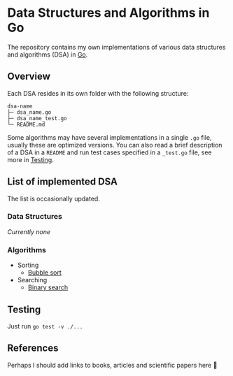 # Data Structures and Algorithms in Go

The repository contains my own implementations of various data structures and algorithms (DSA) in [Go](https://go.dev).

## Overview

Each DSA resides in its own folder with the following structure:

```
dsa-name
├─ dsa_name.go
├─ dsa_name_test.go
└─ README.md
```

Some algorithms may have several implementations in a single `.go` file, usually these are optimized versions. You can also read a brief description of a DSA in a `README` and run test cases specified in a `_test.go` file, see more in [Testing](#testing).

## List of implemented DSA

The list is occasionally updated.

### Data Structures

_Currently none_

### Algorithms

- Sorting
  - [Bubble sort](./bubble_sort/)
- Searching
  - [Binary search](./binary_search/)

## Testing

Just run `go test -v ./...`

## References

Perhaps I should add links to books, articles and scientific papers here 🤷
